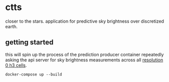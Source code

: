 # ctts

closer to the stars. application for predictive sky brightness over discretized earth.

## getting started

this will spin up the process of the prediction producer container repeatedly asking the api server for sky brightness
measurements across all [resolution 0 h3 cells](https://h3geo.org/docs/core-library/restable/).

```shell
docker-compose up --build
```
